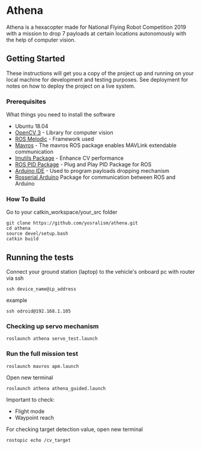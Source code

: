 # Athena

Athena is a hexacopter made for National Flying Robot Competition 2019 with a mission to drop 7 payloads at certain locations autonomously with the help of computer vision.   

## Getting Started

These instructions will get you a copy of the project up and running on your local machine for development and testing purposes. See deployment for notes on how to deploy the project on a live system.

### Prerequisites

What things you need to install the software

* Ubuntu 18.04
* [OpenCV 3](https://docs.opencv.org/3.4/d2/de6/tutorial_py_setup_in_ubuntu.html) - Library for computer vision
* [ROS Melodic](http://wiki.ros.org/melodic/Installation/Ubuntu) - Framework used
* [Mavros](https://dev.px4.io/v1.9.0/en/ros/mavros_installation.html) - The mavros ROS package enables MAVLink extendable     communication
* [Imutils Package](https://pypi.org/project/imutils/) - Enhance CV performance 
* [ROS PID Package](http://wiki.ros.org/pid) - Plug and Play PID Package for ROS
* [Arduino IDE](https://ubuntu.com/tutorials/install-the-arduino-ide#1-overview) - Used to program payloads dropping mechanism
* [Rosserial Arduino](http://wiki.ros.org/rosserial_arduino/Tutorials/Arduino%20IDE%20Setup) Package for communication between ROS and Arduino

### How To Build

Go to your catkin_workspace/your_src folder
```
git clone https://github.com/yosralism/athena.git
cd athena
source devel/setup.bash
catkin build
```
## Running the tests 

Connect your ground station (laptop) to the vehicle's onboard pc with router via ssh
```
ssh device_name@ip_address
```
example
```
ssh odroid@192.168.1.105
```
### Checking up servo mechanism
```
roslaunch athena servo_test.launch
```
### Run the full mission test
```
roslaunch mavros apm.launch
```
Open new terminal

```
roslaunch athena athena_guided.launch
```

Important to check:
* Flight mode 
* Waypoint reach

For checking target detection value, open new terminal
```
rostopic echo /cv_target
```

